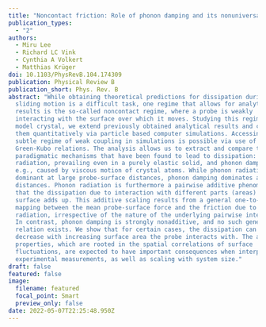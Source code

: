 ```yaml
---
title: "Noncontact friction: Role of phonon damping and its nonuniversality"
publication_types:
  - "2"
authors:
  - Miru Lee
  - Richard LC Vink
  - Cynthia A Volkert
  - Matthias Krüger
doi: 10.1103/PhysRevB.104.174309
publication: Physical Review B
publication_short: Phys. Rev. B
abstract: "While obtaining theoretical predictions for dissipation during
  sliding motion is a difficult task, one regime that allows for analytical
  results is the so-called noncontact regime, where a probe is weakly
  interacting with the surface over which it moves. Studying this regime for a
  model crystal, we extend previously obtained analytical results and confirm
  them quantitatively via particle based computer simulations. Accessing the
  subtle regime of weak coupling in simulations is possible via use of
  Green-Kubo relations. The analysis allows us to extract and compare the two
  paradigmatic mechanisms that have been found to lead to dissipation: phonon
  radiation, prevailing even in a purely elastic solid, and phonon damping,
  e.g., caused by viscous motion of crystal atoms. While phonon radiation is
  dominant at large probe-surface distances, phonon damping dominates at small
  distances. Phonon radiation is furthermore a pairwise additive phenomenon so
  that the dissipation due to interaction with different parts (areas) of the
  surface adds up. This additive scaling results from a general one-to-one
  mapping between the mean probe-surface force and the friction due to phonon
  radiation, irrespective of the nature of the underlying pairwise interaction.
  In contrast, phonon damping is strongly nonadditive, and no such general
  relation exists. We show that for certain cases, the dissipation can even
  decrease with increasing surface area the probe interacts with. The above
  properties, which are rooted in the spatial correlations of surface
  fluctuations, are expected to have important consequences when interpreting
  experimental measurements, as well as scaling with system size."
draft: false
featured: false
image:
  filename: featured
  focal_point: Smart
  preview_only: false
date: 2022-05-07T22:25:48.950Z
---
```

